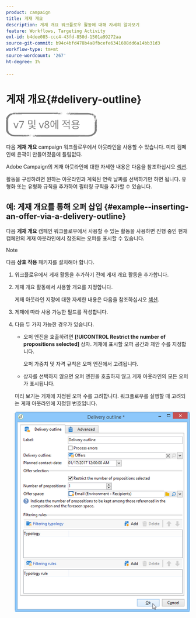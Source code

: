 ```yaml
---
product: campaign
title: 게재 개요
description: 게재 개요 워크플로우 활동에 대해 자세히 알아보기
feature: Workflows, Targeting Activity
exl-id: b4dee085-ccc4-43fd-850d-1501a99272aa
source-git-commit: b94c4bfd478b4a8fbcefe6341608dd6a14bb31d3
workflow-type: tm+mt
source-wordcount: '267'
ht-degree: 1%

---
```


# 게재 개요{#delivery-outline}

![](../../assets/common.svg)

다음 **게재 개요** campaign 워크플로우에서 아웃라인을 사용할 수 있습니다. 미리 캠페인에 윤곽이 만들어졌음에 틀림없다.

Adobe Campaign의 게재 아웃라인에 대한 자세한 내용은 다음을 참조하십시오 [섹션](../../campaign/using/marketing-campaign-deliveries.md#associating-and-structuring-resources-linked-via-a-delivery-outline).

활동을 구성하려면 원하는 아웃라인과 계획된 연락 날짜를 선택하기만 하면 됩니다. 유형화 또는 유형화 규칙을 추가하여 필터링 규칙을 추가할 수 있습니다.

## 예: 게재 개요를 통해 오퍼 삽입 {#example--inserting-an-offer-via-a-delivery-outline}

다음 **게재 개요** 캠페인 워크플로우에서 사용할 수 있는 활동을 사용하면 진행 중인 현재 캠페인의 게재 아웃라인에서 참조되는 오퍼를 표시할 수 있습니다.

>[!NOTE]
>
>다음 **상호 작용** 패키지를 설치해야 합니다.

1. 워크플로우에서 게재 활동을 추가하기 전에 게재 개요 활동을 추가합니다.
1. 게재 개요 활동에서 사용할 개요를 지정합니다.

   게재 아웃라인 지정에 대한 자세한 내용은 다음을 참조하십시오 [섹션](../../campaign/using/marketing-campaign-deliveries.md#associating-and-structuring-resources-linked-via-a-delivery-outline).

1. 게재에 따라 사용 가능한 필드를 작성합니다.
1. 다음 두 가지 가능한 경우가 있습니다.

   * 오퍼 엔진을 호출하려면 **[!UICONTROL Restrict the number of propositions selected]** 상자. 게재에 표시할 오퍼 공간과 제안 수를 지정합니다.

      오퍼 가중치 및 자격 규칙은 오퍼 엔진에서 고려됩니다.

   * 상자를 선택하지 않으면 오퍼 엔진을 호출하지 않고 게재 아웃라인의 모든 오퍼가 표시됩니다.

   미리 보기는 게재에 지정된 오퍼 수를 고려합니다. 워크플로우를 실행할 때 고려되는 게재 아웃라인에 지정된 번호입니다.

   ![](assets/int_compo_offre_wf1.png)
